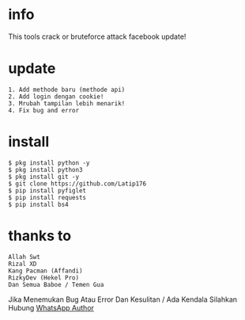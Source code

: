 # info
This tools crack or bruteforce attack facebook update!
# update
```TXT
1. Add methode baru (methode api)
2. Add login dengan cookie!
3. Mrubah tampilan lebih menarik!
4. Fix bug and error
```
# install
```TXT
$ pkg install python -y
$ pkg install python3
$ pkg install git -y
$ git clone https://github.com/Latip176
$ pip install pyfiglet
$ pip install requests
$ pip install bs4
```
# thanks to
```TXT
Allah Swt
Rizal XD
Kang Pacman (Affandi)
RizkyDev (Hekel Pro)
Dan Semua Baboe / Temen Gua
```
Jika Menemukan Bug Atau Error Dan Kesulitan / Ada Kendala Silahkan Hubung <a href="https://wa.me/+6283870396203?text=Hallo">WhatsApp Author</a>
